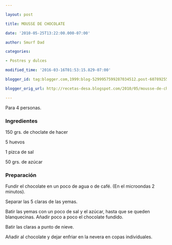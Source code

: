 ```yaml
---

layout: post

title: MOUSSE DE CHOCOLATE

date: '2010-05-25T13:22:00.000-07:00'

author: Smurf Dad

categories:

- Postres y dulces

modified_time: '2016-03-16T01:53:15.829-07:00'

blogger_id: tag:blogger.com,1999:blog-5299957599287034512.post-6078925558657061976

blogger_orig_url: http://recetas-desa.blogspot.com/2010/05/mousse-de-chocolate.html

---
```


Para 4 personas.

<h3>Ingredientes</h3>

150 grs. de choclate de hacer

5 huevos

1 pizca de sal

50 grs. de azúcar

<h3>Preparación</h3>

Fundir el chocolate en un poco de agua o de café. (En el microondas 2 minutos).

Separar las 5 claras de las yemas.

Batir las yemas con un poco de sal y el azúcar, hasta que se queden blanquecinas. Añadir poco a poco el chocolate fundido.

Batir las claras a punto de nieve.

Añadir al chocolate y dejar enfriar en la nevera en copas individuales.
